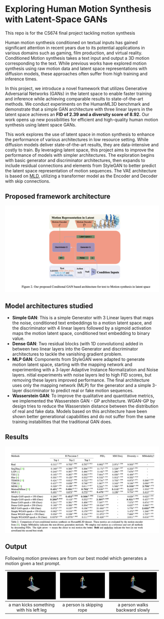 
# Exploring Human Motion Synthesis with Latent-Space GANs

This repo is for the CS674 final project tackling motion synthesis

Human motion synthesis conditioned on textual inputs has gained significant attention in recent years due to its potential applications in various domains such as gaming, film production, and virtual reality. Conditioned Motion synthesis takes a text input and output a 3D motion corresponding to the text. While previous works have explored motion synthesis using raw motion data and latent space representations with diffusion models, these approaches often suffer from high training and inference times. 

In this project, we introduce a novel framework that utilizes Generative Adversarial Networks (GANs) in the latent space to enable faster training and inference while achieving comparable results to state-of-the-art methods. We conduct experiments on the HumanML3D benchmark and demonstrate that a simple GAN architecture with three linear layers in the latent space achieves an **FID of 2.39 and a diversity score of 8.92.** Our work opens up new possibilities for efficient and high-quality human motion synthesis using latent space GANs.

This work explores the use of latent space in motion synthesis to enhance the performance of various architectures in low resource setting. While diffusion models deliver state-of-the-art results, they are data-intensive and costly to train. By leveraging latent space, this project aims to improve the performance of models with simpler architectures. The exploration begins with basic generator and discriminator architectures, then expands to include residual connections and elements from StyleGAN to better predict the latent space representation of motion sequences. The VAE architecture is based on [MLD](https://github.com/ChenFengYe/motion-latent-diffusion), utilizing a transformer model as the Encoder and Decoder with skip connections.

## Proposed framework architecture

![proposed framework](./demo/data/readme_assets/architecture.png)

## Model architectures studied
- **Simple GAN**: This is a simple Generator with 3 Linear layers that maps the noise, conditioned text embeddings to a motion latent space, and the discriminator with 4 linear layers followed by a sigmoid activation maps the motion latent space, conditioned text embedding to binary value.
- **Dense GAN**: Two residual blocks (with 1D convolutions) added in between two linear layers into the Generator and discriminator architectures to tackle the vanishing gradient problem.
- **MLP GAN**: Components from StyleGAN were adapted to generate motion latent space, starting with the mapping network and experimenting with a 3-layer Adaptive Instance Normalization and Noise layers. nitial experiments with noise layers led to high FID scores, but removing these layers improved performance. The final architecture uses only the mapping network (MLP) for the generator and a simple 3-layer discriminator to predict real or fake motion sequences.
- **Wasserstein GAN**: To improve the qualitative and quantitative metrics, we implemented the Wasserstein GAN - GP architecture. WGAN-GP by design tries to reduce the Wasserstein distance between the distribution of real and fake data. Models based on this architecture have been shown better generational capabilities and do not suffer from the same training instabilities that the traditional GAN does.

## Results
![results](./demo/data/readme_assets/results.png)

## Output

Following motion previews are from our best model which generates a motion given a text prompt.

| ![Caption 1](./demo/data/readme_assets/example_0.gif) | ![Caption 2](./demo/data/readme_assets/example_1.gif) | ![Caption 3](./demo/data/readme_assets/example_2.gif) |
|:-------------------------:|:-------------------------:|:-------------------------:|
| a man kicks something with his left leg  | a person is skipping rope | a person walks backward slowly |
